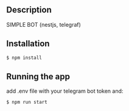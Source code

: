 ## Description

SIMPLE BOT (nestjs, telegraf)

## Installation

```bash
$ npm install
```

## Running the app

add .env file with your telegram bot token and: 

```bash
$ npm run start
```
